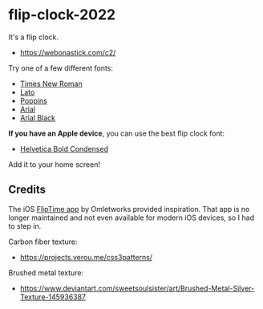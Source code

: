 # flip-clock-2022

It's a flip clock.

-   https://webonastick.com/c2/

Try one of a few different fonts:

-   [Times New Roman](https://webonastick.com/c2/?times=1)
-   [Lato](https://webonastick.com/c2/?lato=1)
-   [Poppins](https://webonastick.com/c2/?poppins=1)
-   [Arial](https://webonastick.com/c2/?arial=1)
-   [Arial Black](https://webonastick.com/c2/?arialblack=1)

**If you have an Apple device**, you can use the best flip clock font:

-   [Helvetica Bold Condensed](https://webonastick.com/c2/?apple=1)

Add it to your home screen!

## Credits

The iOS [FlipTime app](https://www.youtube.com/watch?v=y3yhzvPZkhA) by
Omletworks provided inspiration.  That app is no longer maintained and
not even available for modern iOS devices, so I had to step in.

Carbon fiber texture:
-   https://projects.verou.me/css3patterns/

Brushed metal texture:
-   https://www.deviantart.com/sweetsoulsister/art/Brushed-Metal-Silver-Texture-145936387

